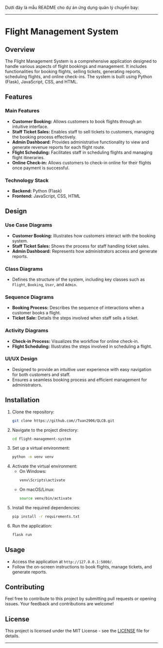 Dưới đây là mẫu README cho dự án ứng dụng quản lý chuyến bay:

---

# Flight Management System

## Overview

The Flight Management System is a comprehensive application designed to handle various aspects of flight bookings and management. It includes functionalities for booking flights, selling tickets, generating reports, scheduling flights, and online check-ins. The system is built using Python (Flask), JavaScript, CSS, and HTML.

## Features

### Main Features

- **Customer Booking:** Allows customers to book flights through an intuitive interface.
- **Staff Ticket Sales:** Enables staff to sell tickets to customers, managing the booking process effectively.
- **Admin Dashboard:** Provides administrative functionality to view and generate revenue reports for each flight route.
- **Flight Scheduling:** Facilitates staff in scheduling flights and managing flight itineraries.
- **Online Check-in:** Allows customers to check-in online for their flights once payment is successful.

### Technology Stack

- **Backend:** Python (Flask)
- **Frontend:** JavaScript, CSS, HTML

## Design

### Use Case Diagrams
- **Customer Booking:** Illustrates how customers interact with the booking system.
- **Staff Ticket Sales:** Shows the process for staff handling ticket sales.
- **Admin Dashboard:** Represents how administrators access and generate reports.

### Class Diagrams
- Defines the structure of the system, including key classes such as `Flight`, `Booking`, `User`, and `Admin`.

### Sequence Diagrams
- **Booking Process:** Describes the sequence of interactions when a customer books a flight.
- **Ticket Sale:** Details the steps involved when staff sells a ticket.

### Activity Diagrams
- **Check-in Process:** Visualizes the workflow for online check-in.
- **Flight Scheduling:** Illustrates the steps involved in scheduling a flight.

### UI/UX Design
- Designed to provide an intuitive user experience with easy navigation for both customers and staff.
- Ensures a seamless booking process and efficient management for administrators.

## Installation

1. Clone the repository:
   ```bash
   git clone https://github.com//Tuan2906/QLCB.git
   ```
2. Navigate to the project directory:
   ```bash
   cd flight-management-system
   ```
3. Set up a virtual environment:
   ```bash
   python -m venv venv
   ```
4. Activate the virtual environment:
   - On Windows:
     ```bash
     venv\Scripts\activate
     ```
   - On macOS/Linux:
     ```bash
     source venv/bin/activate
     ```
5. Install the required dependencies:
   ```bash
   pip install -r requirements.txt
   ```
6. Run the application:
   ```bash
   flask run
   ```

## Usage

- Access the application at `http://127.0.0.1:5000/`.
- Follow the on-screen instructions to book flights, manage tickets, and generate reports.

## Contributing

Feel free to contribute to this project by submitting pull requests or opening issues. Your feedback and contributions are welcome!

## License

This project is licensed under the MIT License - see the [LICENSE](LICENSE) file for details.

---

